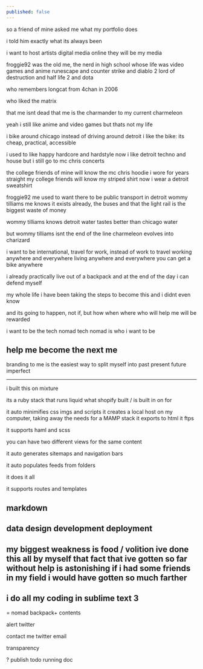 ```yaml
---
published: false
---
```

so a friend of mine asked me what my portfolio does

i told him exactly what its always been

i want to host artists digital media online
they will be my media

froggie92 was the old me,
the nerd in high school
whose life was video games and anime
runescape
and counter strike
and diablo 2 lord of destruction
and half life 2
and dota

who remembers longcat from 4chan in 2006

who liked the matrix

that me isnt dead
that me is the charmander to my current charmeleon

yeah i still like anime and video games
but thats not my life

i bike around chicago instead of driving around detroit
i like the bike: its cheap, practical, accessible

i used to like happy hardcore and hardstyle
now i like detroit techno and house
but i still go to mc chris concerts

the college friends of mine will know the mc chris hoodie i wore for years straight
my college friends will know my striped shirt
now i wear a detroit sweatshirt

froggie92 me used to want there to be public transport in detroit
wommy tilliams me knows it exists already, the buses
and that the light rail is the biggest waste of money

wommy tilliams knows detroit water tastes better than chicago water

but wommy tilliams isnt the end of the line
charmeleon evolves into charizard

i want to be international, 
travel for work, instead of work to travel
working anywhere and everywhere
living anywhere and everywhere
you can get a bike anywhere

i already practically live out of a backpack
and at the end of the day i can defend myself

my whole life
i have been taking the steps to become this
and i didnt even know

and its going to happen,
    not if, but how when where
who will help me will be rewarded

i want to be the tech nomad
tech nomad is who i want to be

help me become the next me
-
branding to me is the easiest way to split myself into past present future imperfect




----


i built this on mixture

its a ruby stack
that runs liquid
what shopify built /  is built in on for

it auto minimifies css imgs and scripts
it creates a local host on my computer, taking away the needs for a MAMP stack
it exports to html
it ftps

it supports haml and scss

you can have two different views for the same content

it auto generates sitemaps and navigation bars

it auto populates feeds from folders

it does it all


it supports routes and templates

markdown
-
data design development deployment
-
my biggest weakness is food / volition
ive done this all by myself
that fact that ive gotten so far without help is astonishing
if i had some friends in my field i would have gotten so much farther
-
i do all my coding in sublime text 3
-




=
nomad
    backpack+ contents

alert
    twitter

contact me
    twitter
    email

transparency

? publish
    todo
    running doc
    


